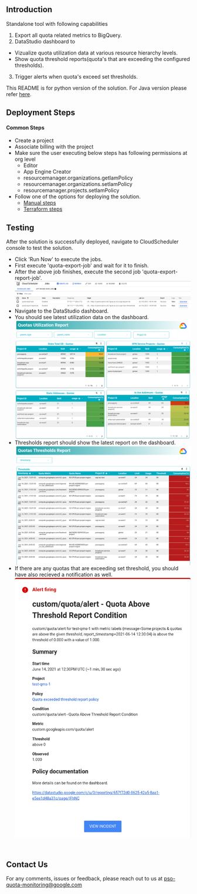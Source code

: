 ## Introduction

Standalone tool with following capabilities
1. Export all quota related metrics to BigQuery.
2. DataStudio dashboard to
  * Vizualize quota utilization data at various resource hierarchy levels.
  * Show quota threshold reports(quota's that are exceeding the configured thresholds).
3. Trigger alerts when quota's exceed set thresholds.


This README is for python version of the solution. For Java version please refer
[here](../java/README.md).


## Deployment Steps

#### Common Steps
* Create a project
* Associate billing with the project
* Make sure the user executing below steps has following permissions at org level
  * Editor
  * App Engine Creator
  * resourcemanager.organizations.getIamPolicy
  * resourcemanager.organizations.setIamPolicy
  * resourcemanager.projects.setIamPolicy
* Follow one of the options for deploying the solution.
  * [Manual steps](docs/manual_deploy.README.md)
  * [Terraform steps](docs/terraform_deploy.README.md)


## Testing
After the solution is successfully deployed, navigate to CloudScheduler console
to test the solution.

* Click 'Run Now' to execute the jobs.
* First execute 'quota-export-job' and wait for it to finish.
* After the above job finishes, execute the second job 'quota-export-report-job'.
  <img src="docs/scheduler.png" align="center" />
* Navigate to the DataStudio dashboard.
* You should see latest utilization data on the dashboard.
  <img src="docs/utilization.png" align="center" />
* Thresholds report should show the latest report on the dashboard.
  <img src="docs/threshold.png" align="center" />
* If there are any quotas that are exceeding set threshold, you should have also recieved a
notification as well.
  <img src="docs/alert.png" align="center" />

<br />

## Contact Us
For any comments, issues or feedback, please reach out to us at pso-quota-monitoring@google.com
